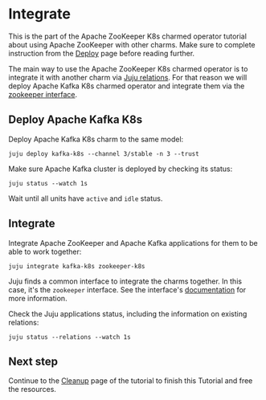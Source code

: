 # Integrate

This is the part of the Apache ZooKeeper K8s charmed operator tutorial about using Apache ZooKeeper with other charms. Make sure to complete instruction from the [Deploy](deploy) page before reading further.

The main way to use the Apache ZooKeeper K8s charmed operator is to integrate it with another charm via [Juju relations](https://canonical-juju.readthedocs-hosted.com/en/latest/user/reference/relation/). For that reason we will deploy Apache Kafka K8s charmed operator and integrate them via the [zookeeper interface](https://charmhub.io/integrations/zookeeper/).

## Deploy Apache Kafka K8s

Deploy Apache Kafka K8s charm to the same model:

```
juju deploy kafka-k8s --channel 3/stable -n 3 --trust
```

Make sure Apache Kafka cluster is deployed by checking its status:

```
juju status --watch 1s
```

Wait until all units have `active` and `idle` status.

## Integrate

Integrate Apache ZooKeeper and Apache Kafka applications for them to be able to work together:

```
juju integrate kafka-k8s zookeeper-k8s
```

Juju finds a common interface to integrate the charms together. In this case, it's the `zookeeper` interface. See the interface's [documentation](https://charmhub.io/integrations/zookeeper/) for more information.

Check the Juju applications status, including the information on existing relations:

```
juju status --relations --watch 1s
```

<!-- TODO Add more content here to show ZooKeeper's role and/or process. -->

## Next step

Continue to the [Cleanup](cleanup) page of the tutorial to finish this Tutorial and free the resources.
